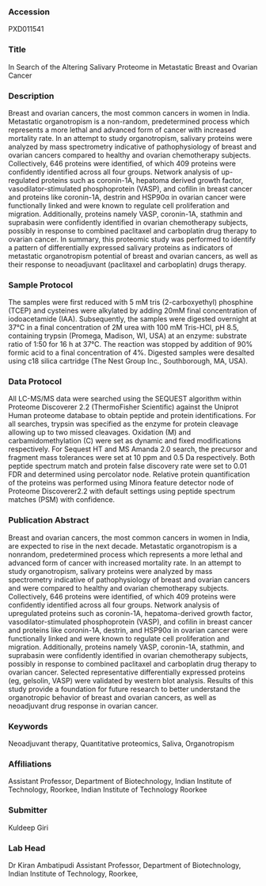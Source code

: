 ### Accession
PXD011541

### Title
In Search of the Altering Salivary Proteome in Metastatic Breast and Ovarian Cancer

### Description
Breast and ovarian cancers, the most common cancers in women in India. Metastatic organotropism is a non-random, predetermined process which represents a more lethal and advanced form of cancer with increased mortality rate. In an attempt to study organotropism, salivary proteins were analyzed by mass spectrometry indicative of pathophysiology of breast and ovarian cancers compared to healthy and ovarian chemotherapy subjects. Collectively, 646 proteins were identified, of which 409 proteins were confidently identified across all four groups. Network analysis of up-regulated proteins such as coronin-1A, hepatoma derived growth factor, vasodilator-stimulated phosphoprotein (VASP), and cofilin in breast cancer and proteins like coronin-1A, destrin and HSP90α in ovarian cancer were functionally linked and were known to regulate cell proliferation and migration. Additionally, proteins namely VASP, coronin-1A, stathmin and suprabasin were confidently identified in ovarian chemotherapy subjects, possibly in response to combined paclitaxel and carboplatin drug therapy to ovarian cancer. In summary, this proteomic study was performed to identify a pattern of differentially expressed salivary proteins as indicators of metastatic organotropism potential of breast and ovarian cancers, as well as their response to neoadjuvant (paclitaxel and carboplatin) drugs therapy.

### Sample Protocol
The samples were first reduced with 5 mM tris (2-carboxyethyl) phosphine (TCEP) and cysteines were alkylated by adding 20mM final concentration of iodoacetamide (IAA). Subsequently, the samples were digested overnight at 37°C in a final concentration of 2M urea with 100 mM Tris-HCl, pH 8.5, containing trypsin (Promega, Madison, WI, USA) at an enzyme: substrate ratio of 1:50 for 16 h at 37°C. The reaction was stopped by addition of 90% formic acid to a final concentration of 4%. Digested samples were desalted using c18 silica cartridge (The Nest Group Inc., Southborough, MA, USA).

### Data Protocol
All LC-MS/MS data were searched using the SEQUEST algorithm within Proteome Discoverer 2.2 (ThermoFisher Scientific) against the Uniprot Human proteome database to obtain peptide and protein identifications. For all searches, trypsin was specified as the enzyme for protein cleavage allowing up to two missed cleavages. Oxidation (M) and carbamidomethylation (C) were set as dynamic and fixed modifications respectively. For Sequest HT and MS Amanda 2.0 search, the precursor and fragment mass tolerances were set at 10 ppm and 0.5 Da respectively. Both peptide spectrum match and protein false discovery rate were set to 0.01 FDR and determined using percolator node. Relative protein quantification of the proteins was performed using Minora feature detector node of Proteome Discoverer2.2 with default settings using peptide spectrum matches (PSM) with confidence.

### Publication Abstract
Breast and ovarian cancers, the most common cancers in women in India, are expected to rise in the next decade. Metastatic organotropism is a nonrandom, predetermined process which represents a more lethal and advanced form of cancer with increased mortality rate. In an attempt to study organotropism, salivary proteins were analyzed by mass spectrometry indicative of pathophysiology of breast and ovarian cancers and were compared to healthy and ovarian chemotherapy subjects. Collectively, 646 proteins were identified, of which 409 proteins were confidently identified across all four groups. Network analysis of upregulated proteins such as coronin-1A, hepatoma-derived growth factor, vasodilator-stimulated phosphoprotein (VASP), and cofilin in breast cancer and proteins like coronin-1A, destrin, and HSP90&#x3b1; in ovarian cancer were functionally linked and were known to regulate cell proliferation and migration. Additionally, proteins namely VASP, coronin-1A, stathmin, and suprabasin were confidently identified in ovarian chemotherapy subjects, possibly in response to combined paclitaxel and carboplatin drug therapy to ovarian cancer. Selected representative differentially expressed proteins (eg, gelsolin, VASP) were validated by western blot analysis. Results of this study provide a foundation for future research to better understand the organotropic behavior of breast and ovarian cancers, as well as neoadjuvant drug response in ovarian cancer.

### Keywords
Neoadjuvant therapy, Quantitative proteomics, Saliva, Organotropism

### Affiliations
Assistant Professor, Department of Biotechnology, Indian Institute of Technology, Roorkee,
Indian Institute of Technology Roorkee

### Submitter
Kuldeep  Giri

### Lab Head
Dr Kiran Ambatipudi
Assistant Professor, Department of Biotechnology, Indian Institute of Technology, Roorkee,


